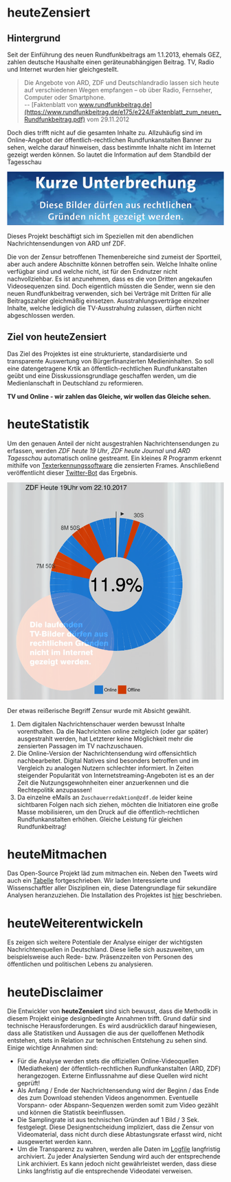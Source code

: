 # heuteZensiert

## Hintergrund

Seit der Einführung des neuen Rundfunkbeitrags am 1.1.2013, ehemals GEZ, zahlen deutsche Haushalte einen geräteunabhängigen Beitrag. TV, Radio und Internet wurden hier gleichgestellt. 

> Die Angebote von ARD, ZDF und Deutschlandradio lassen sich heute auf verschiedenen Wegen empfangen – ob über Radio, Fernseher, Computer oder Smartphone.  
> -- [Faktenblatt von www.rundfunkbeitrag.de](https://www.rundfunkbeitrag.de/e175/e224/Faktenblatt_zum_neuen_Rundfunkbeitrag.pdf) vom 29.11.2012

Doch dies trifft nicht auf die gesamten Inhalte zu. Allzuhäufig sind im Online-Angebot der öffentlich-rechtlichen Rundfunkanstalten Banner zu sehen, welche darauf hinweisen, dass bestimmte Inhalte nicht im Internet gezeigt werden können. So lautet die Information auf dem Standbild der Tagesschau

![Kurze Unterbrechung - Diese Bilder dürfen aus rechtlichen Gründen nicht im Internet gezeigt werden](extra/Twitter.png)

Dieses Projekt beschäftigt sich im Speziellen mit den abendlichen Nachrichtensendungen von ARD unf ZDF.

Die von der Zensur betroffenen Themenbereiche sind zumeist der Sportteil, aber auch andere Abschnitte können betroffen sein. Welche Inhalte online verfügbar sind und welche nicht, ist für den Endnutzer nicht nachvollziehbar. Es ist anzunehmen, dass es die von Dritten angekaufen Videosequenzen sind. Doch eigentlich müssten die Sender, wenn sie den neuen Rundfunkbeitrag verwenden, sich bei Verträge mit Dritten für alle Beitragszahler gleichmäßig einsetzen. Ausstrahlungsverträge einzelner Inhalte, welche lediglich die TV-Ausstrahulng zulassen, dürften nicht abgeschlossen werden.

## Ziel von heuteZensiert

Das Ziel des Projektes ist eine strukturierte, standardisierte und transparente Auswertung von Bürgerfinanzierten Medieninhalten. So soll eine datengetragene Krtik an öffentlich-rechtlichen Rundfunkanstalten geübt und eine Disskussionsgrundlage geschaffen werden, um die Medienlanschaft in Deutschland zu reformieren. 

**TV und Online - wir zahlen das Gleiche, wir wollen das Gleiche sehen.**

# heuteStatistik
Um den genauen Anteil der nicht ausgestrahlen Nachrichtensendungen zu erfassen, werden *ZDF heute 19 Uhr*, *ZDF heute Journal* und *ARD Tagesschau* automatisch online gestreamt. Ein kleines *R* Programm erkennt mithilfe von [Texterkennungssoftware](https://github.com/ropensci/tesseract) die zensierten Frames. Anschließend veröffentlicht dieser [Twitter-Bot](https://twitter.com/heuteNichtDrin) das Ergebnis.

<!-- <iframe frameborder="0" width="500" height="600" src="https://jeremybz.shinyapps.io/heuteZensiert/"></iframe>  -->

![Kuchendiagramm](./heuteStatisik.png)

Der etwas reißerische Begriff Zensur wurde mit Absicht gewählt.   
1) Dem digitalen Nachrichtenschauer werden bewusst Inhalte vorenthalten. Da die Nachrichten online zeitgleich (oder gar später) ausgestrahlt werden, hat Letzterer keine Möglichkeit mehr die zensierten Passagen im TV nachzuschauen.  
2) Die Online-Version der Nachrichtensendung wird offensichtlich nachbearbeitet. Digital Natives sind besonders betroffen und im Vergleich zu analogen Nutzern schlechter informiert. In Zeiten steigender Popularität von Internetstreaming-Angeboten ist es an der Zeit die Nutzungsgewohnheiten einer anzuerkennen und die Rechtepolitik anzupassen!
3) Da einzelne eMails an `Zuschauerredaktion@zdf.de` leider keine sichtbaren Folgen nach sich ziehen, möchten die Initiatoren eine große Masse mobilisieren, um den Druck auf die öffentlich-rechtlichen Rundfunkanstalten erhöhen. Gleiche Leistung für gleichen Rundfunkbeitrag!  

# heuteMitmachen
Das Open-Source Projekt läd zum mitmachen ein. Neben den Tweets wird auch ein [Tabelle](Logfile.csv) fortgeschrieben. Wir laden Interessierte und Wissenschaftler aller Disziplinen ein, diese Datengrundlage für sekundäre Analysen heranzuziehen. Die Installation des Projektes ist  [hier](./Install.md) beschrieben. 

# heuteWeiterentwickeln
Es zeigen sich weitere Potentiale der Analyse einiger der wichtigsten Nachrichtenquellen in Deutschland. Diese ließe sich auszuweiten, um beispielsweise auch  Rede- bzw. Präsenzzeiten von Personen des öffentlichen und politischen Lebens zu analysieren. 

# heuteDisclaimer
Die Entwickler von **heuteZensiert** sind sich bewusst, dass die Methodik in diesem Projekt einige designbedingte Annahmen trifft. Grund dafür sind technische Herausforderungen. Es wird ausdrücklich darauf hingewiesen, dass alle Statistiken und Aussagen die aus der quelloffenen Methodik entstehen, stets in Relation zur technischen Entstehung zu sehen sind. Einige wichtige Annahmen sind: 

 - Für die Analyse werden stets die offiziellen Online-Videoquellen (Mediatheken) der öffentlich-rechtlichen Rundfunkanstalten (ARD, ZDF) herangezogen. Externe Einflussnahme auf diese Quellen wird nicht geprüft!
 - Als Anfang / Ende der Nachrichtensendung wird der Beginn / das Ende des zum Download stehenden Videos angenommen. Eventuelle Vorspann- oder Abspann-Sequenzen werden somit zum Video gezählt und können die Statistik beeinflussen. 
 - Die Samplingrate ist aus technischen Gründen auf 1 Bild / 3 Sek. festgelegt. Diese Designentscheidung impliziert, dass die Zensur von Videomaterial, dass nicht durch diese Abtastungsrate erfasst wird, nicht ausgewertet werden kann. 
 - Um die Transparenz zu wahren, werden alle Daten im [Logfile](Logfile.csv) langfristig archiviert. Zu jeder Analysierten Sendung wird auch der entsprechende Link archiviert. Es kann jedoch nicht gewährleistet werden, dass diese Links langfristig auf die entsprechende Videodatei verweisen.

